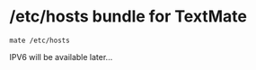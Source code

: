 /etc/hosts bundle for TextMate
==============================
    mate /etc/hosts
IPV6 will be available later...